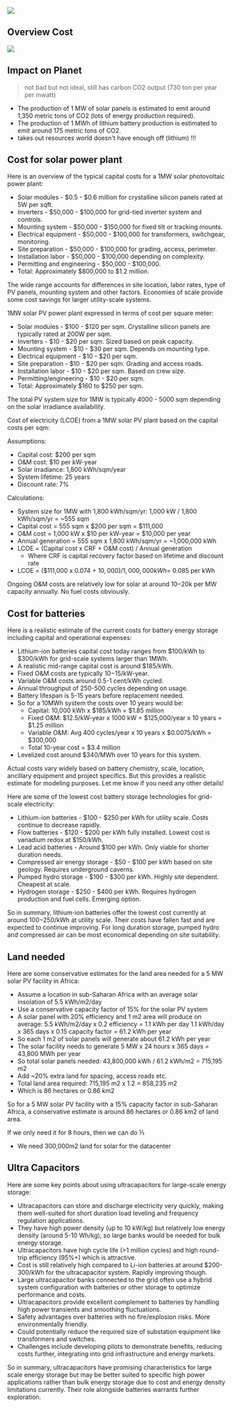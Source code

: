 
![](img/solar2.png)

## Overview Cost

![](img/cost_solar_1mw.png)

## Impact on Planet

> not bad but not ideal, still has carbon CO2 output (730 ton per year per mwatt)

- The production of 1 MW of solar panels is estimated to emit around 1,350 metric tons of CO2 (lots of energy production required). 
- The production of 1 MWh of lithium battery production is estimated to emit around 175 metric tons of CO2.
- takes out resources world doesn't have enough off (lithium) !!!

## Cost for solar power plant

Here is an overview of the typical capital costs for a 1MW solar photovoltaic power plant:

* Solar modules - $0.5 - $0.6 million for crystalline silicon panels rated at 5W per sqft.
* Inverters - $50,000 - $100,000 for grid-tied inverter system and controls.
* Mounting system - $50,000 - $150,000 for fixed tilt or tracking mounts.
* Electrical equipment - $50,000 - $100,000 for transformers, switchgear, monitoring.
* Site preparation - $50,000 - $100,000 for grading, access, perimeter.
* Installation labor - $50,000 - $100,000 depending on complexity.
* Permitting and engineering - $50,000 - $100,000.
* Total: Approximately $800,000 to $1.2 million.

The wide range accounts for differences in site location, labor rates, type of PV panels, mounting system and other factors. Economies of scale provide some cost savings for larger utility-scale systems.

1MW solar PV power plant expressed in terms of cost per square meter:


* Solar modules - $100 - $120 per sqm. Crystalline silicon panels are typically rated at 200W per sqm.
* Inverters - $10 - $20 per sqm. Sized based on peak capacity.
* Mounting system - $10 - $30 per sqm. Depends on mounting type.
* Electrical equipment - $10 - $20 per sqm.
* Site preparation - $10 - $20 per sqm. Grading and access roads.
* Installation labor - $10 - $20 per sqm. Based on crew size.
* Permitting/engineering - $10 - $20 per sqm.
* Total: Approximately $160 to $250 per sqm.

The total PV system size for 1MW is typically 4000 - 5000 sqm depending on the solar irradiance availability.

Cost of electricity (LCOE) from a 1MW solar PV plant based on the capital costs per sqm:

Assumptions:


* Capital cost: $200 per sqm
* O&M cost: $10 per kW-year
* Solar irradiance: 1,800 kWh/sqm/year
* System lifetime: 25 years
* Discount rate: 7%

Calculations:


* System size for 1MW with 1,800 kWh/sqm/yr: 1,000 kW / 1,800 kWh/sqm/yr = ~555 sqm
* Capital cost = 555 sqm x $200 per sqm = $111,000
* O&M cost = 1,000 kW x $10 per kW-year = $10,000 per year
* Annual generation = 555 sqm x 1,800 kWh/sqm/yr = ~1,000,000 kWh
* LCOE = (Capital cost x CRF + O&M cost) / Annual generation
    * Where CRF is capital recovery factor based on lifetime and discount rate
* LCOE = ($111,000 x 0.074 + $10,000) / 1,000,000 kWh = ~$0.085 per kWh

Ongoing O&M costs are relatively low for solar at around $10-$20k per MW capacity annually. No fuel costs obviously.


## Cost for batteries


Here is a realistic estimate of the current costs for battery energy storage including capital and operational expenses:

* Lithium-ion batteries capital cost today ranges from $100/kWh to $300/kWh for grid-scale systems larger than 1MWh.
* A realistic mid-range capital cost is around $185/kWh.
* Fixed O&M costs are typically $10-$15/kW-year.
* Variable O&M costs around 0.5-1 cent/kWh cycled.
* Annual throughput of 250-500 cycles depending on usage.
* Battery lifespan is 5-15 years before replacement needed.
* So for a 10MWh system the costs over 10 years would be:
    * Capital: 10,000 kWh x $185/kWh = $1.85 million
    * Fixed O&M: $12.5/kW-year x 1000 kW = $125,000/year x 10 years = $1.25 million
    * Variable O&M: Avg 400 cycles/year x 10 years x $0.0075/kWh = $300,000
    * Total 10-year cost = $3.4 million
* Levelized cost around $340/MWh over 10 years for this system.

Actual costs vary widely based on battery chemistry, scale, location, ancillary equipment and project specifics. But this provides a realistic estimate for modeling purposes. Let me know if you need any other details!

Here are some of the lowest cost battery storage technologies for grid-scale electricity:

* Lithium-ion batteries - $100 - $250 per kWh for utility scale. Costs continue to decrease rapidly.
* Flow batteries - $120 - $200 per kWh fully installed. Lowest cost is vanadium redox at $150/kWh.
* Lead acid batteries - Around $100 per kWh. Only viable for shorter duration needs.
* Compressed air energy storage - $50 - $100 per kWh based on site geology. Requires underground caverns.
* Pumped hydro storage - $100 - $300 per kWh. Highly site dependent. Cheapest at scale.
* Hydrogen storage - $250 - $400 per kWh. Requires hydrogen production and fuel cells. Emerging option.

So in summary, lithium-ion batteries offer the lowest cost currently at around $100-$250/kWh at utility scale. Their costs have fallen fast and are expected to continue improving. For long duration storage, pumped hydro and compressed air can be most economical depending on site suitability.


## Land needed

Here are some conservative estimates for the land area needed for a 5 MW solar PV facility in Africa:

* Assume a location in sub-Saharan Africa with an average solar insolation of 5.5 kWh/m2/day
* Use a conservative capacity factor of 15% for the solar PV system
* A solar panel with 20% efficiency and 1 m2 area will produce on average: 5.5 kWh/m2/day x 0.2 efficiency = 1.1 kWh per day 1.1 kWh/day x 365 days x 0.15 capacity factor = 61.2 kWh per year
* So each 1 m2 of solar panels will generate about 61.2 kWh per year
* The solar facility needs to generate 5 MW x 24 hours x 365 days = 43,800 MWh per year
* So total solar panels needed: 43,800,000 kWh / 61.2 kWh/m2 = 715,195 m2
* Add ~20% extra land for spacing, access roads etc.
* Total land area required: 715,195 m2 x 1.2 = 858,235 m2
* Which is 86 hectares or 0.86 km2

So for a 5 MW solar PV facility with a 15% capacity factor in sub-Saharan Africa, a conservative estimate is around 86 hectares or 0.86 km2 of land area.

If we only need it for 8 hours, then we can do ⅓

* We need 300,000m2 land for solar for the datacenter

## Ultra Capacitors

Here are some key points about using ultracapacitors for large-scale energy storage:

* Ultracapacitors can store and discharge electricity very quickly, making them well-suited for short duration load leveling and frequency regulation applications.
* They have high power density (up to 10 kW/kg) but relatively low energy density (around 5-10 Wh/kg), so large banks would be needed for bulk energy storage.
* Ultracapacitors have high cycle life (>1 million cycles) and high round-trip efficiency (95%+) which is attractive.
* Cost is still relatively high compared to Li-ion batteries at around $200-300/kWh for the ultracapacitor system. Rapidly improving though.
* Large ultracapacitor banks connected to the grid often use a hybrid system configuration with batteries or other storage to optimize performance and costs.
* Ultracapacitors provide excellent complement to batteries by handling high power transients and smoothing fluctuations.
* Safety advantages over batteries with no fire/explosion risks. More environmentally friendly.
* Could potentially reduce the required size of substation equipment like transformers and switches.
* Challenges include developing pilots to demonstrate benefits, reducing costs further, integrating into grid infrastructure and energy markets.

So in summary, ultracapacitors have promising characteristics for large scale energy storage but may be better suited to specific high power applications rather than bulk energy storage due to cost and energy density limitations currently. Their role alongside batteries warrants further exploration.

